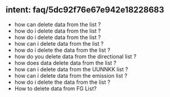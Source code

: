 ## intent: faq/5dc92f76e67e942e18228683
- how can delete data from the list ?
- how do i delete data from the list ?
- how do i delete data from the list ?
- how can i delete data from the list ?
- how do i delete the data from the list ?
- how do you delete data from the directional list ?
- how does data delete data from the list ?
- how can i delete data from the UUNNKK list ?
- how can i delete data from the emission list ?
- how do i delete the data from the list ?
- How to delete data from FG List?

